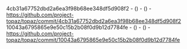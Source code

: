 4cb31a67752dbd2a6ea3f98b68ee348df5d908f2 -  () -  () - https://github.com/project-topaz/topaz/commit/4cb31a67752dbd2a6ea3f98b68ee348df5d908f2
10043a6795865e9e50c15b2b08f0d9b12d7784fe -  () -  () - https://github.com/project-topaz/topaz/commit/10043a6795865e9e50c15b2b08f0d9b12d7784fe
